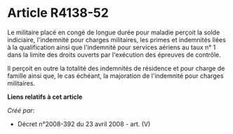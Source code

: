 # Article R4138-52

Le militaire placé en congé de longue durée pour maladie perçoit la solde indiciaire, l'indemnité pour charges militaires,
les primes et indemnités liées à la qualification ainsi que l'indemnité pour services aériens au taux n° 1 dans la limite des
droits ouverts par l'exécution des épreuves de contrôle.

Il perçoit en outre la totalité des indemnités de résidence et pour charge de famille ainsi que, le cas échéant, la
majoration de l'indemnité pour charges militaires.

**Liens relatifs à cet article**

_Créé par_:

  - Décret n°2008-392 du 23 avril 2008 - art. (V)

